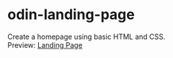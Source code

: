 # odin-landing-page

Create a homepage using basic HTML and CSS. <br>
Preview: [Landing Page](https://andyh031.github.io/odin-landing-page/)
